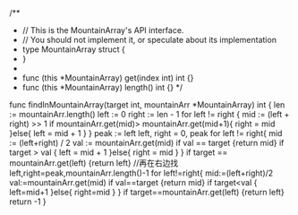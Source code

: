 /**
 * // This is the MountainArray's API interface.
 * // You should not implement it, or speculate about its implementation
 * type MountainArray struct {
 * }
 *
 * func (this *MountainArray) get(index int) int {}
 * func (this *MountainArray) length() int {}
 */

func findInMountainArray(target int, mountainArr *MountainArray) int {
    len := mountainArr.length()
    left := 0
    right := len - 1 
    for left != right {
        mid := (left + right) >> 1
        if mountainArr.get(mid)> mountainArr.get(mid+1){
            right = mid 
        }else{
            left = mid + 1
        }
    }
    peak := left
    left, right = 0, peak
    for left != right{
        mid := (left+right) / 2
        val := mountainArr.get(mid)
        if val == target {return mid}
        if target > val {
            left = mid + 1
        }else{
            right = mid
        }
    }
    if target == mountainArr.get(left) {return left}
    //再在右边找
    left,right=peak,mountainArr.length()-1
    for left!=right{
        mid:=(left+right)/2
        val:=mountainArr.get(mid)
        if val==target {return mid}
        if target<val {
            left=mid+1
        }else{
            right=mid
        }
    }
    if target==mountainArr.get(left) {return left}
    return -1
}




